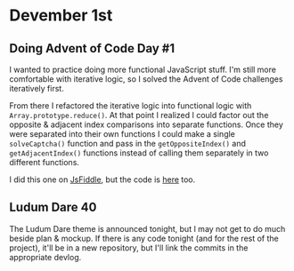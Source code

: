 # Devember 1st

## Doing Advent of Code Day #1

I wanted to practice doing more functional JavaScript stuff. I'm still more comfortable with iterative logic, so I solved the Advent of Code challenges iteratively first.

From there I refactored the iterative logic into functional logic with `Array.prototype.reduce()`. At that point I realized I could factor out the opposite & adjacent index comparisons into separate functions. Once they were separated into their own functions I could make a single `solveCaptcha()` function and pass in the `getOppositeIndex()` and `getAdjacentIndex()` functions instead of calling them separately in two different functions. 

I did this one on [JsFiddle](https://jsfiddle.net/rmkubik/5e8a5r1p/3/), but the code is [here](solveCaptcha.js) too.

## Ludum Dare 40

The Ludum Dare theme is announced tonight, but I may not get to do much beside plan & mockup. If there is any code tonight (and for the rest of the project), it'll be in a new repository, but I'll link the commits in the appropriate devlog. 